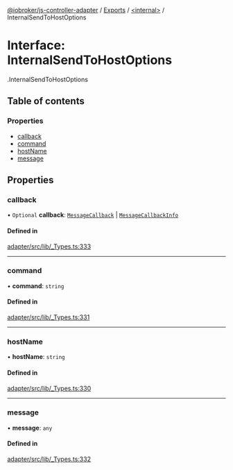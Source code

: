 [@iobroker/js-controller-adapter](../README.md) / [Exports](../modules.md) / [<internal\>](../modules/internal_.md) / InternalSendToHostOptions

# Interface: InternalSendToHostOptions

[<internal>](../modules/internal_.md).InternalSendToHostOptions

## Table of contents

### Properties

- [callback](internal_.InternalSendToHostOptions.md#callback)
- [command](internal_.InternalSendToHostOptions.md#command)
- [hostName](internal_.InternalSendToHostOptions.md#hostname)
- [message](internal_.InternalSendToHostOptions.md#message)

## Properties

### callback

• `Optional` **callback**: [`MessageCallback`](../modules/internal_.md#messagecallback) \| [`MessageCallbackInfo`](internal_.MessageCallbackInfo.md)

#### Defined in

[adapter/src/lib/_Types.ts:333](https://github.com/ioBroker/ioBroker.js-controller/blob/f8686615/packages/adapter/src/lib/_Types.ts#L333)

___

### command

• **command**: `string`

#### Defined in

[adapter/src/lib/_Types.ts:331](https://github.com/ioBroker/ioBroker.js-controller/blob/f8686615/packages/adapter/src/lib/_Types.ts#L331)

___

### hostName

• **hostName**: `string`

#### Defined in

[adapter/src/lib/_Types.ts:330](https://github.com/ioBroker/ioBroker.js-controller/blob/f8686615/packages/adapter/src/lib/_Types.ts#L330)

___

### message

• **message**: `any`

#### Defined in

[adapter/src/lib/_Types.ts:332](https://github.com/ioBroker/ioBroker.js-controller/blob/f8686615/packages/adapter/src/lib/_Types.ts#L332)
